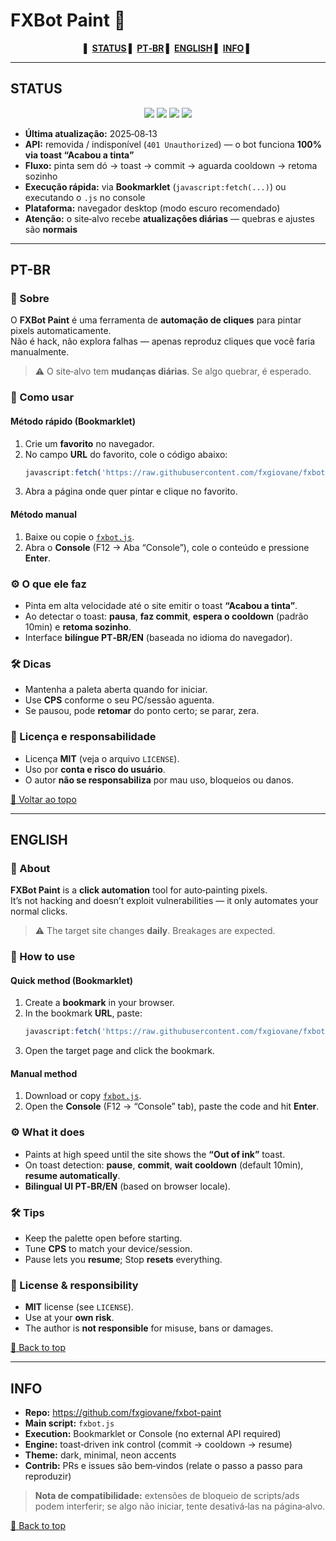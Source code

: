 # FXBot Paint 🎯

<div align="center">

**▌ <a href="#status">STATUS</a> ▌ <a href="#pt-br">PT‑BR</a> ▌ <a href="#english">ENGLISH</a> ▌ <a href="#info">INFO</a> ▌**

</div>

---

## STATUS

<div align="center">

<img src="https://img.shields.io/badge/version-v6.9%20(API--free)-6a5acd?style=for-the-badge&labelColor=1b1b25">
<img src="https://img.shields.io/badge/status-active-2ecc71?style=for-the-badge&labelColor=1b1b25">
<img src="https://img.shields.io/badge/license-MIT-95a5a6?style=for-the-badge&labelColor=1b1b25">
<img src="https://img.shields.io/badge/language-JavaScript-f39c12?style=for-the-badge&labelColor=1b1b25&logo=javascript&logoColor=white">

</div>

- **Última atualização:** 2025‑08‑13  
- **API:** removida / indisponível (`401 Unauthorized`) — o bot funciona **100% via toast “Acabou a tinta”**  
- **Fluxo:** pinta sem dó → toast → commit → aguarda cooldown → retoma sozinho  
- **Execução rápida:** via **Bookmarklet** (`javascript:fetch(...)`) ou executando o `.js` no console  
- **Plataforma:** navegador desktop (modo escuro recomendado)
- **Atenção:** o site‑alvo recebe **atualizações diárias** — quebras e ajustes são **normais**

---

## PT-BR

### 📌 Sobre
O **FXBot Paint** é uma ferramenta de **automação de cliques** para pintar pixels automaticamente.  
Não é hack, não explora falhas — apenas reproduz cliques que você faria manualmente.

> ⚠️ O site‑alvo tem **mudanças diárias**. Se algo quebrar, é esperado.

### 🚀 Como usar

#### Método rápido (Bookmarklet)
1. Crie um **favorito** no navegador.
2. No campo **URL** do favorito, cole o código abaixo:
   ```javascript
   javascript:fetch('https://raw.githubusercontent.com/fxgiovane/fxbot-paint/main/fxbot.js').then(r=>r.text()).then(eval)
   ```
3. Abra a página onde quer pintar e clique no favorito.

#### Método manual
1. Baixe ou copie o [`fxbot.js`](https://github.com/fxgiovane/fxbot-paint/blob/main/fxbot.js).  
2. Abra o **Console** (F12 → Aba “Console”), cole o conteúdo e pressione **Enter**.

### ⚙️ O que ele faz
- Pinta em alta velocidade até o site emitir o toast **“Acabou a tinta”**.  
- Ao detectar o toast: **pausa**, **faz commit**, **espera o cooldown** (padrão 10min) e **retoma sozinho**.  
- Interface **bilíngue PT‑BR/EN** (baseada no idioma do navegador).

### 🛠 Dicas
- Mantenha a paleta aberta quando for iniciar.
- Use **CPS** conforme o seu PC/sessão aguenta.
- Se pausou, pode **retomar** do ponto certo; se parar, zera.

### 📜 Licença e responsabilidade
- Licença **MIT** (veja o arquivo `LICENSE`).  
- Uso por **conta e risco do usuário**.  
- O autor **não se responsabiliza** por mau uso, bloqueios ou danos.

[🔼 Voltar ao topo](#fxbot-paint-)

---

## ENGLISH

### 📌 About
**FXBot Paint** is a **click automation** tool for auto‑painting pixels.  
It’s not hacking and doesn’t exploit vulnerabilities — it only automates your normal clicks.

> ⚠️ The target site changes **daily**. Breakages are expected.

### 🚀 How to use

#### Quick method (Bookmarklet)
1. Create a **bookmark** in your browser.
2. In the bookmark **URL**, paste:
   ```javascript
   javascript:fetch('https://raw.githubusercontent.com/fxgiovane/fxbot-paint/main/fxbot.js').then(r=>r.text()).then(eval)
   ```
3. Open the target page and click the bookmark.

#### Manual method
1. Download or copy [`fxbot.js`](https://github.com/fxgiovane/fxbot-paint/blob/main/fxbot.js).  
2. Open the **Console** (F12 → “Console” tab), paste the code and hit **Enter**.

### ⚙️ What it does
- Paints at high speed until the site shows the **“Out of ink”** toast.  
- On toast detection: **pause**, **commit**, **wait cooldown** (default 10min), **resume automatically**.  
- **Bilingual UI PT‑BR/EN** (based on browser locale).

### 🛠 Tips
- Keep the palette open before starting.
- Tune **CPS** to match your device/session.  
- Pause lets you **resume**; Stop **resets** everything.

### 📜 License & responsibility
- **MIT** license (see `LICENSE`).  
- Use at your **own risk**.  
- The author is **not responsible** for misuse, bans or damages.

[🔼 Back to top](#fxbot-paint-)

---

## INFO

- **Repo:** https://github.com/fxgiovane/fxbot-paint  
- **Main script:** `fxbot.js`  
- **Execution:** Bookmarklet or Console (no external API required)  
- **Engine:** toast‑driven ink control (commit → cooldown → resume)  
- **Theme:** dark, minimal, neon accents  
- **Contrib:** PRs e issues são bem‑vindos (relate o passo a passo para reproduzir)  

> **Nota de compatibilidade:** extensões de bloqueio de scripts/ads podem interferir; se algo não iniciar, tente desativá‑las na página‑alvo.

[🔼 Back to top](#fxbot-paint-)
